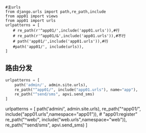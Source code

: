 ```
#主urls
from django.urls import path,re_path,include
from app01 import views
from app01 import urls
urlpatterns = [ 
　　# re_path(r'^app01/',include('app01.urls')),#行
　　# re_path(r'^app01/&',include('app01.urls')),#不行
　　# path('app01/',include('app01.urls')),#行　
　　#path('app01/', include(urls)),
]
```



## 路由分发



```python
urlpatterns = [
    path('admin/', admin.site.urls),
    re_path("^app01/", include("app01.urls"), name="app"),
    re_path("^send/sms", apvi.send_sms)
]
```

urlpatterns = [
    path('admin/', admin.site.urls),
    re_path("^app01/", include("app01.urls",namespace="app01")), # "app01:register"
    re_path("^web/", include("web.urls",namespace="web")),
    re_path("^send/sms", apvi.send_sms)
]